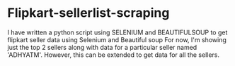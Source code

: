 # Flipkart-sellerlist-scraping
I have written a python script using SELENIUM and BEAUTIFULSOUP to get flipkart seller data using Selenium and Beautiful soup
For now, I'm showing just the top 2 sellers along with data for a particular seller named 'ADHYATM'. However, this can be extended to get data for all the sellers.
